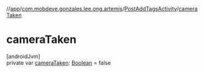 //[app](../../../index.md)/[com.mobdeve.gonzales.lee.ong.artemis](../index.md)/[PostAddTagsActivity](index.md)/[cameraTaken](camera-taken.md)

# cameraTaken

[androidJvm]\
private var [cameraTaken](camera-taken.md): [Boolean](https://kotlinlang.org/api/latest/jvm/stdlib/kotlin/-boolean/index.html) = false
